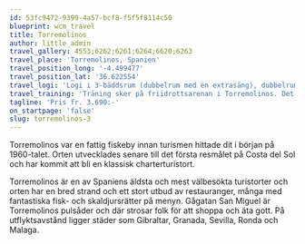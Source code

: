 ```yaml
---
id: 53fc9472-9399-4a57-bcf8-f5f5f8114c50
blueprint: wcm_travel
title: Torremolinos
author: little_admin
travel_gallery: 4553;6262;6261;6264;6620;6263
travel_place: 'Torremolinos, Spanien'
travel_position_long: '-4.499477'
travel_position_lat: '36.622554'
travel_logi: 'Logi i 3-bäddsrum (dubbelrum med en extrasäng), dubbelrum eller enkelrum med dusch, WC, luftkonditionering, TV och fri Wi-Fi på 4-stjärnigt hotell i centrala Torremolinos. Ca 15 min promenad till stranden. Det finns pool, bar, restaurang och TV-rum på hotellet. Alla måltider serveras som buffémåltider.'
travel_training: 'Träning sker på friidrottsarenan i Torremolinos. Det är ca 15 minuters promenad från hotellet till anläggningen. På arenan finns: stav- höjd och längdhopp/trestegsgropar, löpning och kast (ej slägga).'
tagline: 'Pris fr. 3.690:-'
on_startpage: 'false'
slug: torremolinos-3
---
```

<p>Torremolinos var en fattig fiskeby innan turismen hittade dit i början på 1960-talet. Orten utvecklades senare till det första resmålet på Costa del Sol och har kommit att bli en klassisk charterturistort.</p>
<p>Torremolinos är en av Spaniens äldsta och mest välbesökta turistorter och orten har en bred strand och ett stort utbud av restauranger, många med fantastiska fisk- och skaldjursrätter på menyn. Gågatan San Miguel är Torremolinos pulsåder och där strosar folk för att shoppa och äta gott. På utflyktsavstånd ligger städer som Gibraltar, Granada, Sevilla, Ronda och Malaga.</p>
